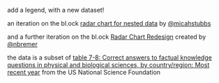 add a legend, with a new dataset!

an iteration on the bl.ock [radar chart for nested data](http://bl.ocks.org/micahstubbs/44bb05aab218a40a4c12) by [@micahstubbs](http://bl.ocks.org/micahstubbs)

and a further iteration on the bl.ock [Radar Chart Redesign](http://bl.ocks.org/nbremer/21746a9668ffdf6d8242) created by [@nbremer](http://bl.ocks.org/nbremer)

the data is a subset of [table 7-8: Correct answers to factual knowledge questions in physical and biological sciences, by country/region: Most recent year](http://www.nsf.gov/statistics/seind14/index.cfm/etc/tables.htm#chp7) from the US National Science Foundation